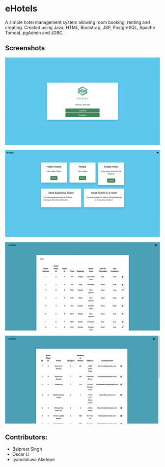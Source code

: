 # eHotels

A simple hotel management system allowing room booking, renting and creating. Created using Java, HTML, Bootstrap, JSP, PostgreSQL, Apache Tomcat, pgAdmin and JDBC.

## Screenshots

![Screenshot of the Login page](images/login.png)

![Screenshot of the greeting page](images/employee.png)

![Screenshot of the rooms page](images/rooms.png)

![Screenshot of the hotels page](images/hotels.png)

## Contributors:

- Balpreet Singh
- Oscar Li
- Iyanuloluwa Aketepe